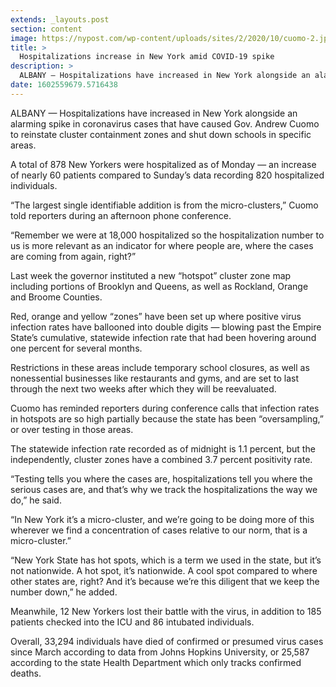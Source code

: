 ```yaml
--- 
extends: _layouts.post 
section: content 
image: https://nypost.com/wp-content/uploads/sites/2/2020/10/cuomo-2.jpg?quality=90&strip=all&w=1200 
title: > 
  Hospitalizations increase in New York amid COVID-19 spike 
description: > 
  ALBANY — Hospitalizations have increased in New York alongside an alarming spike in coronavirus cases that have caused Gov.Andrew Cuomo to reinstate cluster containment zones and shut down schools in specific areas.A total of 878 New Yorkers were hospitalized as of Monday — an increase of nearly 60 patients compared to Sunday’s data recording 820 hospitalized individuals.The statewide infection rate recorded as of midnight is 1.1 percent, but the independently, cluster zones have a combined 3.7 percent positivity rate.“Testing tells you where the cases are, hospitalizations tell you where the serious cases are, and that’s why we track the hospitalizations the way we do,” he said. 
date: 1602559679.5716438 
--- 
```

ALBANY — Hospitalizations have increased in New York alongside an alarming spike in coronavirus cases that have caused Gov. Andrew Cuomo to reinstate cluster containment zones and shut down schools in specific areas.

A total of 878 New Yorkers were hospitalized as of Monday — an increase of nearly 60 patients compared to Sunday’s data recording 820 hospitalized individuals.

“The largest single identifiable addition is from the micro-clusters,” Cuomo told reporters during an afternoon phone conference.

“Remember we were at 18,000 hospitalized so the hospitalization number to us is more relevant as an indicator for where people are, where the cases are coming from again, right?”

Last week the governor instituted a new “hotspot” cluster zone map including portions of Brooklyn and Queens, as well as Rockland, Orange and Broome Counties.

Red, orange and yellow “zones” have been set up where positive virus infection rates have ballooned into double digits — blowing past the Empire State’s cumulative, statewide infection rate that had been hovering around one percent for several months.

Restrictions in these areas include temporary school closures, as well as nonessential businesses like restaurants and gyms, and are set to last through the next two weeks after which they will be reevaluated.

Cuomo has reminded reporters during conference calls that infection rates in hotspots are so high partially because the state has been “oversampling,” or over testing in those areas.

The statewide infection rate recorded as of midnight is 1.1 percent, but the independently, cluster zones have a combined 3.7 percent positivity rate.

“Testing tells you where the cases are, hospitalizations tell you where the serious cases are, and that’s why we track the hospitalizations the way we do,” he said.

“In New York it’s a micro-cluster, and we’re going to be doing more of this wherever we find a concentration of cases relative to our norm, that is a micro-cluster.”

“New York State has hot spots, which is a term we used in the state, but it’s not nationwide. A hot spot, it’s nationwide. A cool spot compared to where other states are, right? And it’s because we’re this diligent that we keep the number down,” he added.

Meanwhile, 12 New Yorkers lost their battle with the virus, in addition to 185 patients checked into the ICU and 86 intubated individuals.

Overall, 33,294 individuals have died of confirmed or presumed virus cases since March according to data from Johns Hopkins University, or 25,587 according to the state Health Department which only tracks confirmed deaths.